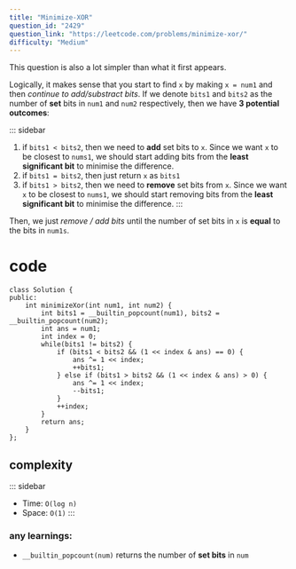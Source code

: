 ```yaml
---
title: "Minimize-XOR"
question_id: "2429"
question_link: "https://leetcode.com/problems/minimize-xor/"
difficulty: "Medium"
---
```


This question is also a lot simpler than what it first appears.

Logically, it makes sense that you start to find `x` by making `x = num1` and then *continue to add/substract bits*.
If we denote `bits1` and `bits2` as the number of **set** bits in `num1` and `num2` respectively,
then we have **3 potential outcomes**:

::: sidebar
1. if `bits1 < bits2`, then we need to **add** set bits to `x`. Since we want `x` to be closest to `nums1`, we should start adding bits from the **least significant bit** to minimise the difference.
2. if `bits1 = bits2`, then just return `x` as `bits1`
3. if `bits1 > bits2`, then we need to **remove** set bits from `x`. Since we want `x` to be closest to `nums1`, we should start removing bits from the **least significant bit** to minimise the difference.
:::

Then, we just *remove / add bits* until the number of set bits in `x` is **equal** to the bits in `num1s`.

# cod<span>e</span>
```{.cpp}
class Solution {
public:
    int minimizeXor(int num1, int num2) {
        int bits1 = __builtin_popcount(num1), bits2 = __builtin_popcount(num2);
        int ans = num1;
        int index = 0;
        while(bits1 != bits2) {
            if (bits1 < bits2 && (1 << index & ans) == 0) {
                ans ^= 1 << index;
                ++bits1;
            } else if (bits1 > bits2 && (1 << index & ans) > 0) {
                ans ^= 1 << index;
                --bits1;
            }
            ++index;
        }
        return ans;
    }
};
```

## complexit<span>y</span>

::: sidebar
- Time: `O(log n)`
- Space: `O(1)`
:::
 
### any learnings<span>:</span>

- `__builtin_popcount(num)` returns the number of **set bits** in `num`
